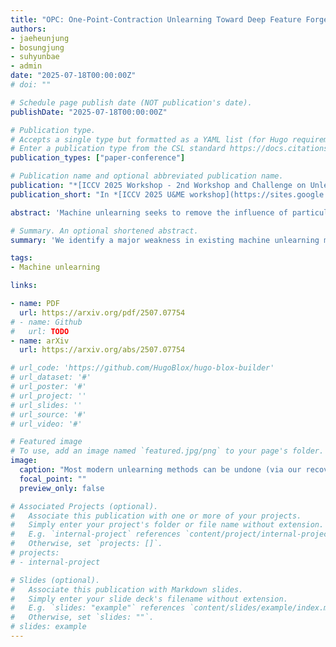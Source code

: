 ```yaml
---
title: "OPC: One-Point-Contraction Unlearning Toward Deep Feature Forgetting"
authors:
- jaeheunjung
- bosungjung
- suhyunbae
- admin
date: "2025-07-18T00:00:00Z"
# doi: ""

# Schedule page publish date (NOT publication's date).
publishDate: "2025-07-18T00:00:00Z"

# Publication type.
# Accepts a single type but formatted as a YAML list (for Hugo requirements).
# Enter a publication type from the CSL standard https://docs.citationstyles.org/en/stable/specification.html#appendix-iii-types
publication_types: ["paper-conference"]

# Publication name and optional abbreviated publication name.
publication: "*[ICCV 2025 Workshop - 2nd Workshop and Challenge on Unlearning and Model Editing (U&ME)](https://sites.google.com/view/u-and-me-workshop/)*"
publication_short: "In *[ICCV 2025 U&ME workshop](https://sites.google.com/view/u-and-me-workshop/)*"

abstract: 'Machine unlearning seeks to remove the influence of particular data or class from trained models to meet privacy, legal, or ethical requirements. Existing unlearning methods tend to forget shallowly: phenomenon of an unlearned model pretend to forget by adjusting only the model response, while its internal representations retain information sufficiently to restore the forgotten data or behavior. We empirically confirm the widespread shallowness by reverting the forgetting effect of various unlearning methods via training-free performance recovery attack and gradient-inversion-based data reconstruction attack. To address this vulnerability fundamentally, we define a theoretical criterion of "deep forgetting'' based on one-point-contraction of feature representations of data to forget. We also propose an efficient approximation algorithm, and use it to construct a novel general-purpose unlearning algorithm: One-Point-Contraction (OPC). Empirical evaluations on image classification unlearning benchmarks show that OPC achieves not only effective unlearning performance but also superior resilience against both performance recovery attack and gradient-inversion attack. The distinctive unlearning performance of OPC arises from the deep feature forgetting enforced by its theoretical foundation, and recaps the need for improved robustness of machine unlearning methods.'

# Summary. An optional shortened abstract.
summary: 'We identify a major weakness in existing machine unlearning methods—namely, their tendency to forget only at the output level while retaining internal representations that allow for data recovery. To address this, we introduce a new theoretical framework called "deep forgetting" based on one-point contraction and propose a practical algorithm, One-Point-Contraction (OPC), which shows strong resilience against known attacks and outperforms existing methods on unlearning benchmarks.'

tags:
- Machine unlearning

links:

- name: PDF
  url: https://arxiv.org/pdf/2507.07754
# - name: Github
#   url: TODO
- name: arXiv
  url: https://arxiv.org/abs/2507.07754

# url_code: 'https://github.com/HugoBlox/hugo-blox-builder'
# url_dataset: '#'
# url_poster: '#'
# url_project: ''
# url_slides: ''
# url_source: '#'
# url_video: '#'

# Featured image
# To use, add an image named `featured.jpg/png` to your page's folder. 
image:
  caption: "Most modern unlearning methods can be undone (via our recovery attack), except for OPC."
  focal_point: ""
  preview_only: false

# Associated Projects (optional).
#   Associate this publication with one or more of your projects.
#   Simply enter your project's folder or file name without extension.
#   E.g. `internal-project` references `content/project/internal-project/index.md`.
#   Otherwise, set `projects: []`.
# projects:
# - internal-project

# Slides (optional).
#   Associate this publication with Markdown slides.
#   Simply enter your slide deck's filename without extension.
#   E.g. `slides: "example"` references `content/slides/example/index.md`.
#   Otherwise, set `slides: ""`.
# slides: example
---
```


<!-- {{% callout note %}}
Create your slides in Markdown - click the *Slides* button to check out the example.
{{% /callout %}} -->

<!-- Add the publication's **full text** or **supplementary notes** here. You can use rich formatting such as including [code, math, and images](https://docs.hugoblox.com/content/writing-markdown-latex/). -->
